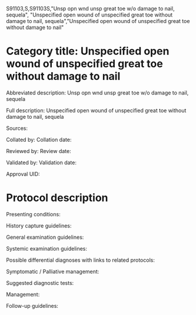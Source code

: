S91103,S,S91103S,"Unsp opn wnd unsp great toe w/o damage to nail, sequela", "Unspecified open wound of unspecified great toe without damage to nail, sequela","Unspecified open wound of unspecified great toe without damage to nail"
# Category title: Unspecified open wound of unspecified great toe without damage to nail

Abbreviated description: Unsp opn wnd unsp great toe w/o damage to nail, sequela

Full description: Unspecified open wound of unspecified great toe without damage to nail, sequela

Sources:

Collated by:
Collation date:

Reviewed by:
Review date:

Validated by:
Validation date:

Approval UID:

# Protocol description

Presenting conditions:

History capture guidelines:

General examination guidelines:

Systemic examination guidelines:

Possible differential diagnoses with links to related protocols:

Symptomatic / Palliative management:

Suggested diagnostic tests:

Management:

Follow-up guidelines:
